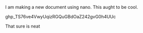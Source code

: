 I am making a new document using nano. This aught to be cool.

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

That sure is neat
